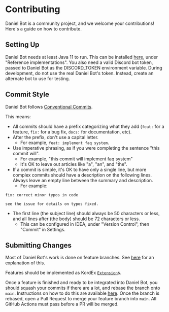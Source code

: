 # Contributing
Daniel Bot is a community project, and we welcome your contributions! Here's a guide on how to contribute.

## Setting Up
Daniel Bot needs at least Java 11 to run. This can be installed [here](https://jdk.java.net/), under "Reference
implementations". You also need a valid Discord bot token, passed to Daniel Bot as the DISCORD_TOKEN environment
variable. During development, do not use the real Daniel Bot's token. Instead, create an alternate bot to use for
testing.

## Commit Style
Daniel Bot follows [Conventional Commits](https://www.conventionalcommits.org/en/v1.0.0/).

This means:

- All commits should have a prefix categorizing what they add (`feat:` for a feature, `fix:` for a 
  bug fix, `docs:` for documentation, etc).
- After the prefix, don't use a capital letter.
  - For example, `feat: implement faq system`.
- Use imperative phrasing, as if you were completing the sentence "this commit will".
  - For example, "this commit will implement faq system"
  - It's OK to leave out articles like "a", "an", and "the".
- If a commit is simple, it's OK to have only a single line, but more complex commits should have a description on the
  following lines. Always leave an empty line between the summary and description.
  - For example:
```
fix: correct minor typos in code

see the issue for details on typos fixed.
```
- The first line (the subject line) should always be 50 characters or less, and all lines after (the body) should be 72
  characters or less.
  - This can be configured in IDEA, under "Version Control", then "Commit" in Settings.

## Submitting Changes
Most of Daniel Bot's work is done on feature branches. See [here](/docs/branches.md) for an explanation of this.

Features should be implemented as KordEx [`Extension`](https://kordex.kotlindiscord.com/latest/concepts/extensions/)s.

Once a feature is finished and ready to be integrated into Daniel Bot, you should squash your commits if there are a
lot, and rebase the branch onto `main`. Instructions on how to do this are available
[here](/docs/rebase-and-squash.md). Once the branch is rebased, open a Pull Request to merge your feature branch
into `main`. All GitHub Actions must pass before a PR will be merged.
